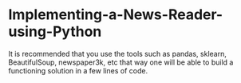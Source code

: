 # Implementing-a-News-Reader-using-Python
It is recommended that you use the tools such as pandas, sklearn, BeautifulSoup, newspaper3k, etc  that way one will be able to build a functioning solution in a few lines of code. 
